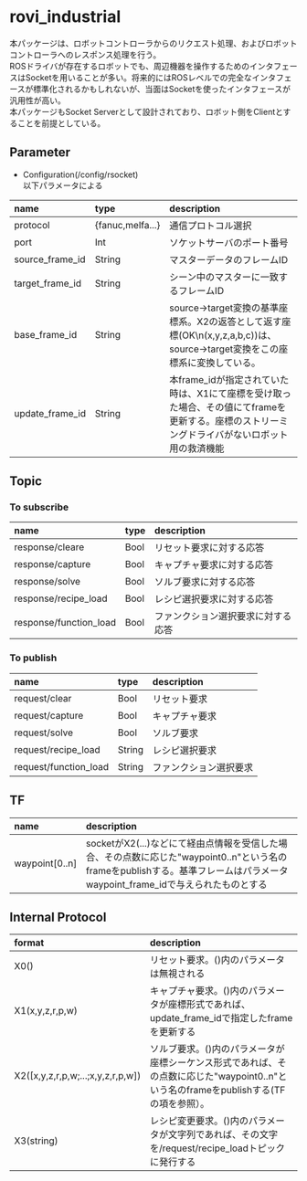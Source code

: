 # rovi_industrial

本パッケージは、ロボットコントローラからのリクエスト処理、およびロボットコントローラへのレスポンス処理を行う。  
ROSドライバが存在するロボットでも、周辺機器を操作するためのインタフェースはSocketを用いることが多い。将来的にはROSレベルでの完全なインタフェースが標準化されるかもしれないが、当面はSocketを使ったインタフェースが汎用性が高い。  
本パッケージもSocket Serverとして設計されており、ロボット側をClientとすることを前提としている。

## Parameter
- Configuration(/config/rsocket)  
以下パラメータによる

|name|type|description|
|:----|:----|:----|
|protocol|{fanuc,melfa...}|通信プロトコル選択|
|port|Int|ソケットサーバのポート番号|
|source_frame_id|String|マスターデータのフレームID|
|target_frame_id|String|シーン中のマスターに一致するフレームID|
|base_frame_id|String|source->target変換の基準座標系。X2の返答として返す座標(OK\n(x,y,z,a,b,c))は、source->target変換をこの座標系に変換している。|
|update_frame_id|String|本frame_idが指定されていた時は、X1にて座標を受け取った場合、その値にてframeを更新する。座標のストリーミングドライバがないロボット用の救済機能|

## Topic
### To subscribe
  
|name|type|description|
|:----|:----|:----|
|response/cleare|Bool|リセット要求に対する応答|
|response/capture|Bool|キャプチャ要求に対する応答|
|response/solve|Bool|ソルブ要求に対する応答|
|response/recipe_load|Bool|レシピ選択要求に対する応答|
|response/function_load|Bool|ファンクション選択要求に対する応答|

### To publish

|name|type|description|
|:----|:----|:----|
|request/clear|Bool|リセット要求|
|request/capture|Bool|キャプチャ要求|
|request/solve|Bool|ソルブ要求|
|request/recipe_load|String|レシピ選択要求|
|request/function_load|String|ファンクション選択要求|

## TF

|name|description|
|:----|:----|
|waypoint[0..n]|socketがX2(...)などにて経由点情報を受信した場合、その点数に応じた"waypoint0..n"という名のframeをpublishする。基準フレームはパラメータwaypoint_frame_idで与えられたものとする|

## Internal Protocol

|format|description|
|:----|:----|
|X0()|リセット要求。()内のパラメータは無視される|
|X1(x,y,z,r,p,w)|キャプチャ要求。()内のパラメータが座標形式であれば、update_frame_idで指定したframeを更新する|
|X2([x,y,z,r,p,w;...;x,y,z,r,p,w])|ソルブ要求。()内のパラメータが座標シーケンス形式であれば、その点数に応じた"waypoint0..n"という名のframeをpublishする(TFの項を参照）。|
|X3(string)|レシピ変更要求。()内のパラメータが文字列であれば、その文字を/request/recipe_loadトピックに発行する|
